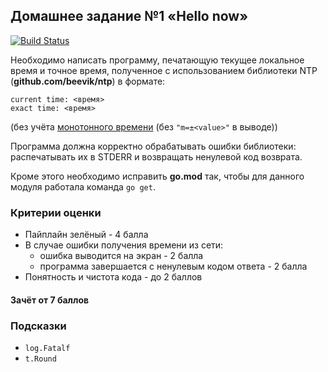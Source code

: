 ## Домашнее задание №1 «Hello now»
[![Build Status](https://travis-ci.com/tiburon-777/HW_OTUS.svg?branch=master)](https://travis-ci.com/tiburon-777/HW_OTUS)

Необходимо написать программу, печатающую текущее локальное время и точное время,
полученное с использованием библиотеки NTP (**github.com/beevik/ntp**) в формате:
```text
current time: <время>
exact time: <время>
```
(без учёта [монотонного времени](https://golang.org/pkg/time/#hdr-Monotonic_Clocks)
(без `"m=±<value>"` в выводе))

Программа должна корректно обрабатывать ошибки библиотеки: распечатывать их в STDERR
и возвращать ненулевой код возврата.

Кроме этого необходимо исправить **go.mod** так, чтобы для данного модуля работала
команда `go get`.

### Критерии оценки
- Пайплайн зелёный - 4 балла
- В случае ошибки получения времени из сети:
    - ошибка выводится на экран - 2 балла
    - программа завершается с ненулевым кодом ответа - 2 балла
- Понятность и чистота кода - до 2 баллов

#### Зачёт от 7 баллов

### Подсказки
- `log.Fatalf`
- `t.Round`

